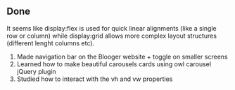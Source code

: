 ## Done

It seems like display:flex is used for quick linear alignments (like a single row or column) while display:grid allows more complex layout structures (different lenght columns etc).

1. Made navigation bar on the Blooger website + toggle on smaller screens
2. Learned how to make beautiful carousels cards using owl carousel jQuery plugin  
3. Studied how to interact with the vh and vw properties